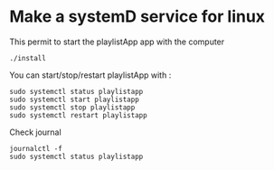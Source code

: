 # Make a systemD service for linux

This permit to start the playlistApp app with the computer

```
./install
```

You can start/stop/restart playlistApp with :

```
sudo systemctl status playlistapp
sudo systemctl start playlistapp
sudo systemctl stop playlistapp
sudo systemctl restart playlistapp
```

Check journal

```
journalctl -f
sudo systemctl status playlistapp
```
